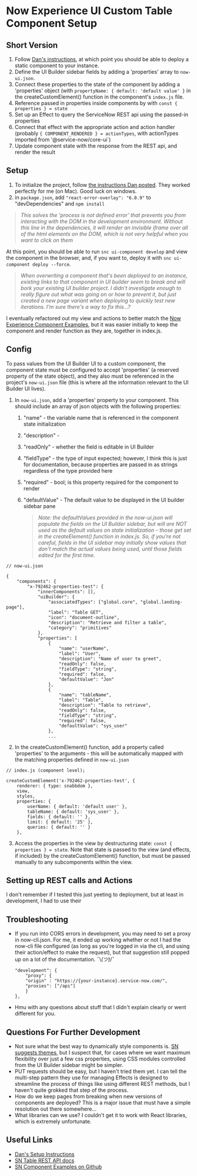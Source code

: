 # Now Experience UI Custom Table Component Setup

## Short Version
1. Follow [Dan's instructions](https://creator-dna.com/blog/macos-setup), at which point you should be able to deploy a static component to your instance.
2. Define the UI Builder sidebar fields by adding a 'properties' array to `now-ui.json`.
3. Connect these properties to the state of the component by adding a 'properties' object (with `propertyName: { default: 'default value' }` in the createCustomElement() function in the component's `index.js` file.
4. Reference passed in properties inside components by with `const { properties } = state`
5. Set up an Effect to query the ServiceNow REST api using the passed-in properties
6. Connect that effect with the appropriate action and action handler (probably `{ COMPONENT_RENDERED } = actionTypes`, with actionTypes imported from '@service-now/core-ui`)
7. Update component state with the response from the REST api, and render the result

## Setup

1. To initialize the project, follow [the instructions Dan posted](https://creator-dna.com/blog/macos-setup). They worked perfectly for me (on Mac). Good luck on windows.
2. in `package.json`, add `"react-error-overlay": "6.0.9"` to "devDependencies" and `npm install`

>*This solves the 'process is not defined error' that prevents you from interacting with the DOM in the development environment. Without this line in the dependencies, it will render an invisible iframe over all of the html elements on the DOM, which is not very helpful when you want to click on them*

At this point, you should be able to run `snc ui-component develop` and view the component in the browser, and, if you want to, deploy it with `snc ui-component deploy --force`. 

> *When overwriting a component that's been deployed to an instance, existing links to that component in UI builder seem to break and will bork your existing UI builder project. I didn't investigate enough to really figure out what was going on or how to prevent it, but just created a new page variant when deploying to quickly test new iterations. I'm sure there's a way to fix this...?* 

I eventually refactored out my view and actions to better match the [Now Experience Component Examples](https://github.com/blingusblongus/now-experience-component-examples), but it was easier initially to keep the component and render function as they are, together in index.js.

## Config

To pass values from the UI Builder UI to a custom component, the component state must be configured to accept 'properties' (a reserved property of the state object), and they also must be referenced in the project's `now-ui.json` file (this is where all the information relevant to the UI Builder UI lives).

1. In `now-ui.json`, add a 'properties' property to your component. This should include an array of json objects with the following properties: 
    1. "name" - the variable name that is referenced in the component state initialization
    2. "description" - 
    3. "readOnly" - whether the field is editable in UI Builder
    4. "fieldType" - the type of input expected; however, I think this is just for documentation, because properties are passed in as strings regardless of the type provided here
    5. "required" - bool; is this property required for the component to render
    6. "defaultValue" - The default value to be displayed in the UI builder sidebar pane

        >*Note: the defaultValues provided in the now-ui.json will populate the fields on the UI Builder sidebar, but will are NOT used as the default values on state initialization - those get set in the createElement() function in index.js. So, if you're not careful, fields in the UI sidebar may initially show values that don't match the actual values being used, until those fields edited for the first time.*
```
// now-ui.json

{
	"components": {
	    "x-792462-properties-test": {
	        "innerComponents": [],
			"uiBuilder": {
				"associatedTypes": ["global.core", "global.landing-page"],
				"label": "Table GET",
				"icon": "document-outline",
				"description": "Retrieve and filter a table",
				"category": "primitives"
			},
			"properties": [
				{
					"name": "userName",
					"label": "User",
					"description": "Name of user to greet",
					"readOnly": false,
					"fieldType": "string",
					"required": false,
					"defaultValue": "Jon"
				},
				{
					"name": "tableName",
					"label": "Table",
					"description": "Table to retrieve",
					"readOnly": false,
					"fieldType": "string",
					"required": false,
					"defaultValue": "sys_user"
				},
                ...
```
2. In the createCustomElement() function, add a property called 'properties' to the arguments - this will be automatically mapped with the matching properties defined in `now-ui.json`
```
// index.js (component level);

createCustomElement('x-792462-properties-test', {
	renderer: { type: snabbdom },
	view,
	styles,
	properties: {
		userName: { default: 'default user' },
		tableName: { default: 'sys_user' },
		fields: { default: '' },
		limit: { default: '25' },
		queries: { default: '' }
	},
```
3. Access the properties in the view by destructuring state: `const { properties } = state`. Note that state is passed to the view (and effects, if included) by the createCustomElement() function, but must be passed manually to any subcomponents within the view.

## Setting up REST calls and Actions

I don't remember if I tested this just yeeting to deployment, but at least in development, I had to use their

## Troubleshooting

- If you run into CORS errors in development, you may need to set a proxy in now-cli.json. For me, it ended up working whether or not I had the now-cli file configured (as long as you're logged in via the cli, and using their action/effect to make the request), but that suggestion still popped up on a lot of the documentation. ¯\\_(ツ)_/¯

    ```
    "development": {
        "proxy": {
        "origin" : "https://{your-instance}.service-now.com/",
        "proxies": ["/api"]
        }
    },
    ```
- Hmu with any questions about stuff that I didn't explain clearly or went different for you.

## Questions For Further Development

- Not sure what the best way to dynamically style components is. [SN suggests themes](https://developer.servicenow.com/dev.do#!/reference/now-experience/quebec/ui-framework/main-concepts/styles), but I suspect that, for cases where we want maximum flexibility over just a few css properties, using CSS modules controlled from the UI Builder sidebar might be simpler.
- PUT requests should be easy, but I haven't tried them yet. I can tell the multi-step pattern they use for managing Effects is designed to streamline the process of things like using different REST methods, but I haven't quite grokked that step of the process.
- How do we keep pages from breaking when new versions of components are deployed? This is a major issue that must have a simple resolution out there somewhere...
- What libraries can we use? I couldn't get it to work with React libraries, which is extremely unfortunate.

## Useful Links

- [Dan's Setup Instructions](https://creator-dna.com/blog/macos-setup)
- [SN Table REST API docs](https://developer.servicenow.com/dev.do#!/reference/api/sandiego/rest/c_TableAPI#table-GET?navFilter=table) 
- [SN Component Examples on Github](https://github.com/ServiceNowDevProgram/now-experience-component-examples)